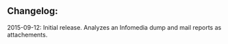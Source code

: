 Changelog:
---

2015-09-12:  Initial release.  Analyzes an Infomedia dump and mail reports as attachements.
